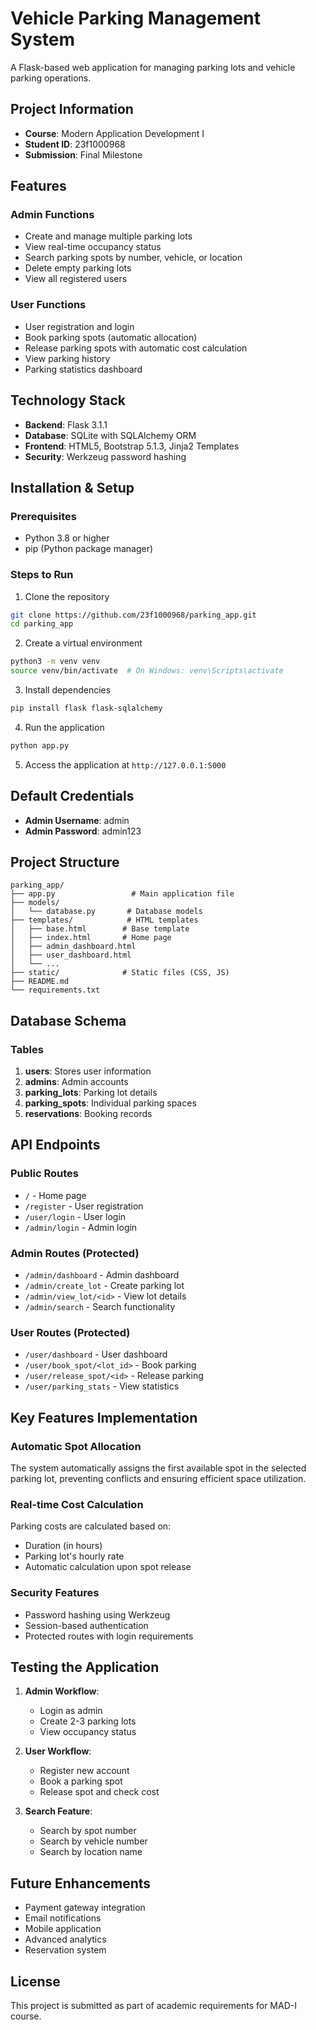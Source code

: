 # Vehicle Parking Management System

A Flask-based web application for managing parking lots and vehicle parking operations.

## Project Information
- **Course**: Modern Application Development I
- **Student ID**: 23f1000968
- **Submission**: Final Milestone

## Features

### Admin Functions
- Create and manage multiple parking lots
- View real-time occupancy status
- Search parking spots by number, vehicle, or location
- Delete empty parking lots
- View all registered users

### User Functions
- User registration and login
- Book parking spots (automatic allocation)
- Release parking spots with automatic cost calculation
- View parking history
- Parking statistics dashboard

## Technology Stack
- **Backend**: Flask 3.1.1
- **Database**: SQLite with SQLAlchemy ORM
- **Frontend**: HTML5, Bootstrap 5.1.3, Jinja2 Templates
- **Security**: Werkzeug password hashing

## Installation & Setup

### Prerequisites
- Python 3.8 or higher
- pip (Python package manager)

### Steps to Run

1. Clone the repository
```bash
git clone https://github.com/23f1000968/parking_app.git
cd parking_app
```

2. Create a virtual environment
```bash
python3 -m venv venv
source venv/bin/activate  # On Windows: venv\Scripts\activate
```

3. Install dependencies
```bash
pip install flask flask-sqlalchemy
```

4. Run the application
```bash
python app.py
```

5. Access the application at `http://127.0.0.1:5000`

## Default Credentials
- **Admin Username**: admin
- **Admin Password**: admin123

## Project Structure
```
parking_app/
├── app.py                 # Main application file
├── models/
│   └── database.py       # Database models
├── templates/            # HTML templates
│   ├── base.html        # Base template
│   ├── index.html       # Home page
│   ├── admin_dashboard.html
│   ├── user_dashboard.html
│   └── ...
├── static/              # Static files (CSS, JS)
├── README.md
└── requirements.txt
```

## Database Schema

### Tables
1. **users**: Stores user information
2. **admins**: Admin accounts
3. **parking_lots**: Parking lot details
4. **parking_spots**: Individual parking spaces
5. **reservations**: Booking records

## API Endpoints

### Public Routes
- `/` - Home page
- `/register` - User registration
- `/user/login` - User login
- `/admin/login` - Admin login

### Admin Routes (Protected)
- `/admin/dashboard` - Admin dashboard
- `/admin/create_lot` - Create parking lot
- `/admin/view_lot/<id>` - View lot details
- `/admin/search` - Search functionality

### User Routes (Protected)
- `/user/dashboard` - User dashboard
- `/user/book_spot/<lot_id>` - Book parking
- `/user/release_spot/<id>` - Release parking
- `/user/parking_stats` - View statistics

## Key Features Implementation

### Automatic Spot Allocation
The system automatically assigns the first available spot in the selected parking lot, preventing conflicts and ensuring efficient space utilization.

### Real-time Cost Calculation
Parking costs are calculated based on:
- Duration (in hours)
- Parking lot's hourly rate
- Automatic calculation upon spot release

### Security Features
- Password hashing using Werkzeug
- Session-based authentication
- Protected routes with login requirements

## Testing the Application

1. **Admin Workflow**:
   - Login as admin
   - Create 2-3 parking lots
   - View occupancy status

2. **User Workflow**:
   - Register new account
   - Book a parking spot
   - Release spot and check cost

3. **Search Feature**:
   - Search by spot number
   - Search by vehicle number
   - Search by location name

## Future Enhancements
- Payment gateway integration
- Email notifications
- Mobile application
- Advanced analytics
- Reservation system

## License
This project is submitted as part of academic requirements for MAD-I course.